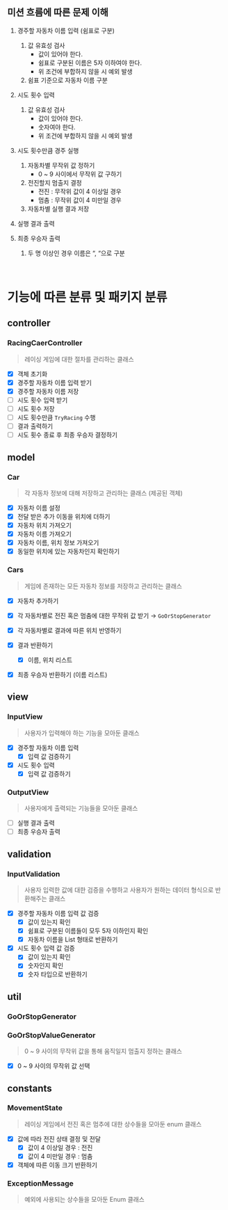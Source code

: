 ## 미션 흐름에 따른 문제 이해

1. 경주할 자동차 이름 입력 (쉼표로 구분)
    1. 값 유효성 검사
        - 값이 있어야 한다.
        - 쉼표로 구분된 이름은 5자 이하여야 한다.
        - 위 조건에 부합하지 않을 시 예외 발생
    2. 쉼표 기준으로 자동차 이름 구분

2. 시도 횟수 입력
    1. 값 유효성 검사
        - 값이 있어야 한다.
        - 숫자여야 한다.
        - 위 조건에 부합하지 않을 시 예외 발생

3. 시도 횟수만큼 경주 실행
    1. 자동차별 무작위 값 정하기
        - 0 ~ 9 사이에서 무작위 값 구하기
    2. 전진할지 멈출지 결정
        - 전진 : 무작위 값이 4 이상일 경우
        - 멈춤 : 무작위 값이 4 미만일 경우
    3. 자동차별 실행 결과 저장

4. 실행 결과 출력


5. 최종 우승자 출력
    1. 두 명 이상인 경우 이름은 “, “으로 구분

<br>

# 기능에 따른 분류 및 패키지 분류

## controller

### RacingCaerController

> 레이싱 게임에 대한 절차를 관리하는 클래스

- [x]  객체 초기화
- [x]  경주할 자동차 이름 입력 받기
- [x]  경주할 자동차 이름 저장
- [ ]  시도 횟수 입력 받기
- [ ]  시도 횟수 저장
- [ ]  시도 횟수만큼 `TryRacing` 수행
- [ ]  결과 출력하기
- [ ]  시도 횟수 종료 후 최종 우승자 결정하기

## model

### Car

> 각 자동차 정보에 대해 저장하고 관리하는 클래스 (제공된 객체)

- [x]  자동차 이름 설정
- [x]  전달 받은 추가 이동을 위치에 더하기
- [x]  자동차 위치 가져오기
- [x]  자동차 이름 가져오기
- [x]  자동차 이름, 위치 정보 가져오기
- [x]  동일한 위치에 있는 자동차인지 확인하기

### Cars

> 게임에 존재하는 모든 자동차 정보를 저장하고 관리하는 클래스

- [x]  자동차 추가하기
- [x]  각 자동차별로 전진 혹은 멈춤에 대한 무작위 값 받기 → `GoOrStopGenerator`
- [x]  각 자동차별로 결과에 따른 위치 반영하기
- [x]  결과 반환하기
    - [x]  이름, 위치 리스트
- [x]  최종 우승자 반환하기 (이름 리스트)


## view

### InputView

> 사용자가 입력해야 하는 기능을 모아둔 클래스

- [x]  경주할 자동차 이름 입력
    - [x]  입력 값 검증하기
- [x]  시도 횟수 입력
    - [x]  입력 값 검증하기

### OutputView

> 사용자에게 출력되는 기능들을 모아둔 클래스

- [ ]  실행 결과 출력
- [ ]  최종 우승자 출력

## validation

### InputValidation

> 사용자 입력한 값에 대한 검증을 수행하고 사용자가 원하는 데이터 형식으로 반환해주는 클래스

- [x]  경주할 자동차 이름 입력 값 검증
    - [x]  값이 있는지 확인
    - [x]  쉼표로 구분된 이름들이 모두 5자 이하인지 확인
    - [x]  자동차 이름을 List<String> 형태로 반환하기
- [x]  시도 횟수 입력 값 검증
    - [x]  값이 있는지 확인
    - [x]  숫자인지 확인
    - [x]  숫자 타입으로 반환하기

## util

### GoOrStopGenerator

### GoOrStopValueGenerator

> 0 ~ 9 사이의 무작위 값을 통해 움직일지 멈출지 정하는 클래스

- [x]  0 ~ 9 사이의 무작위 값 선택

## constants

### MovementState

> 레이싱 게임에서 전진 혹은 멈추에 대한 상수들을 모아둔 enum 클래스
- [x]  값에 따라 전진 상태 결정 및 전달
    - [x]  값이 4 이상일 경우 : 전진
    - [x]  값이 4 미만일 경우 : 멈춤
- [x]  객체에 따른 이동 크기 반환하기

### ExceptionMessage

> 예외에 사용되는 상수들을 모아둔 Enum 클래스

